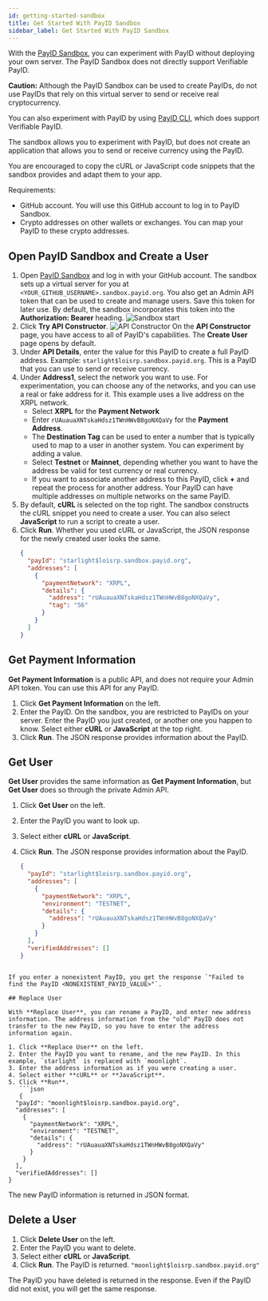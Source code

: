 ```yaml
---
id: getting-started-sandbox
title: Get Started With PayID Sandbox
sidebar_label: Get Started With PayID Sandbox
---
```


With the [PayID Sandbox](https://payid.org/sandbox), you can experiment with PayID without deploying your own server. The PayID Sandbox does not directly support Verifiable PayID.

**Caution:** Although the PayID Sandbox can be used to create PayIDs, do not use PayIDs that rely on this virtual server to send or receive real cryptocurrency.

You can also experiment with PayID by using [PayID CLI](payid-cli), which does support Verifiable PayID.

The sandbox allows you to experiment with PayID, but does not create an application that allows you to send or receive currency using the PayID.

You are encouraged to copy the cURL or JavaScript code snippets that the sandbox provides and adapt them to your app.

Requirements:

- GitHub account. You will use this GitHub account to log in to PayID Sandbox.
- Crypto addresses on other wallets or exchanges. You can map your PayID to these crypto addresses.

## Open PayID Sandbox and Create a User

1. Open [PayID Sandbox](https://payid.org/sandbox) and log in with your GitHub account.
   The sandbox sets up a virtual server for you at `<YOUR_GITHUB_USERNAME>.sandbox.payid.org`.
   You also get an Admin API token that can be used to create and manage users. Save this token for later use. By default, the sandbox incorporates this token into the **Authorization: Bearer** heading.
   ![Sandbox start](/img/docs/sandbox-start.png)
2. Click **Try API Constructor**.
   ![API Constructor](/img/docs/api-constructor1.png)
   On the **API Constructor** page, you have access to all of PayID's capabilities. The **Create User** page opens by default.
3. Under **API Details**, enter the value for this PayID to create a full PayID address. Example: `starlight$loisrp.sandbox.payid.org`. This is a PayID that you can use to send or receive currency.
4. Under **Address1**, select the network you want to use. For experimentation, you can choose any of the networks, and you can use a real or fake address for it. This example uses a live address on the XRPL network.
   - Select **XRPL** for the **Payment Network**
   - Enter `rUAuauaXNTskaHdsz1TWnHWvB8goNXQaVy` for the **Payment Address**.
   - The **Destination Tag** can be used to enter a number that is typically used to map to a user in another system. You can experiment by adding a value.
   - Select **Testnet** or **Mainnet**, depending whether you want to have the address be valid for test currency or real currency.
   - If you want to associate another address to this PayID, click **+** and repeat the process for another address. Your PayID can have multiple addresses on multiple networks on the same PayID.
5. By default, **cURL** is selected on the top right. The sandbox constructs the cURL snippet you need to create a user. You can also select **JavaScript** to run a script to create a user.
6. Click **Run**. Whether you used cURL or JavaScript, the JSON response for the newly created user looks the same.
   ```json
   {
     "payId": "starlight$loisrp.sandbox.payid.org",
     "addresses": [
       {
         "paymentNetwork": "XRPL",
         "details": {
           "address": "rUAuauaXNTskaHdsz1TWnHWvB8goNXQaVy",
           "tag": "56"
         }
       }
     ]
   }
   ```

## Get Payment Information

**Get Payment Information** is a public API, and does not require your Admin API token. You can use this API for any PayID.

1. Click **Get Payment Information** on the left.
2. Enter the PayID. On the sandbox, you are restricted to PayIDs on your server. Enter the PayID you just created, or another one you happen to know. Select either **cURL** or **JavaScript** at the top right.
3. Click **Run**. The JSON response provides information about the PayID.

## Get User

**Get User** provides the same information as **Get Payment Information**, but **Get User** does so through the private Admin API.

1. Click **Get User** on the left.
2. Enter the PayID you want to look up.
3. Select either **cURL** or **JavaScript**.
4. Click **Run**. The JSON response provides information about the PayID.

   ```json
   {
     "payId": "starlight$loisrp.sandbox.payid.org",
     "addresses": [
       {
         "paymentNetwork": "XRPL",
         "environment": "TESTNET",
         "details": {
           "address": "rUAuauaXNTskaHdsz1TWnHWvB8goNXQaVy"
         }
       }
     ],
     "verifiedAddresses": []
   }
   ```

````

If you enter a nonexistent PayID, you get the response `"Failed to find the PayID <NONEXISTENT_PAYID_VALUE>"`.

## Replace User

With **Replace User**, you can rename a PayID, and enter new address information. The address information from the "old" PayID does not transfer to the new PayID, so you have to enter the address information again.

1. Click **Replace User** on the left.
2. Enter the PayID you want to rename, and the new PayID. In this example, `starlight` is replaced with `moonlight`.
3. Enter the address information as if you were creating a user.
4. Select either **cURL** or **JavaScript**.
5. Click **Run**.
   ```json
   {
  "payId": "moonlight$loisrp.sandbox.payid.org",
  "addresses": [
    {
      "paymentNetwork": "XRPL",
      "environment": "TESTNET",
      "details": {
        "address": "rUAuauaXNTskaHdsz1TWnHWvB8goNXQaVy"
      }
    }
  ],
  "verifiedAddresses": []
}
````

The new PayID information is returned in JSON format.

## Delete a User

1. Click **Delete User** on the left.
2. Enter the PayID you want to delete.
3. Select either **cURL** or **JavaScript**.
4. Click **Run**. The PayID is returned.
   `"moonlight$loisrp.sandbox.payid.org"`

The PayID you have deleted is returned in the response. Even if the PayID did not exist, you will get the same response.
